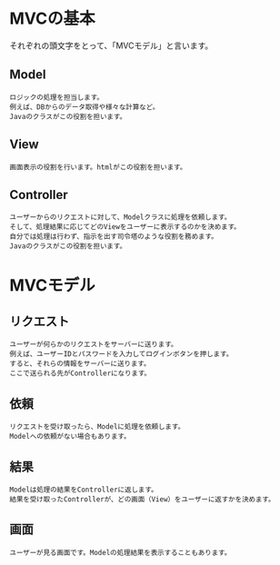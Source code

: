 # MVCの基本
それぞれの頭文字をとって、「MVCモデル」と言います。

## Model
    ロジックの処理を担当します。  
    例えば、DBからのデータ取得や様々な計算など。  
    Javaのクラスがこの役割を担います。  
## View
    画面表示の役割を行います。htmlがこの役割を担います。  
## Controller
    ユーザーからのリクエストに対して、Modelクラスに処理を依頼します。  
    そして、処理結果に応じてどのViewをユーザーに表示するのかを決めます。  
    自分では処理は行わず、指示を出す司令塔のような役割を務めます。  
    Javaのクラスがこの役割を担います。  

# MVCモデル

## リクエスト
    ユーザーが何らかのリクエストをサーバーに送ります。  
    例えば、ユーザーIDとパスワードを入力してログインボタンを押します。  
    すると、それらの情報をサーバーに送ります。  
    ここで送られる先がControllerになります。  
## 依頼
    リクエストを受け取ったら、Modelに処理を依頼します。  
    Modelへの依頼がない場合もあります。  
## 結果
    Modelは処理の結果をControllerに返します。  
    結果を受け取ったControllerが、どの画面（View）をユーザーに返すかを決めます。
## 画面
    ユーザーが見る画面です。Modelの処理結果を表示することもあります。
